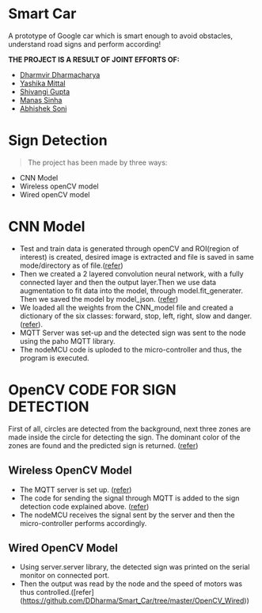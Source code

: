 # Smart Car
A prototype of Google car which is smart enough to avoid obstacles, understand road signs and perform according!

**THE PROJECT IS A RESULT OF JOINT EFFORTS OF:**

- [Dharmvir Dharmacharya](https://github.com/DDharma)
- [Yashika Mittal](https://github.com/yashika0998)
- [Shivangi Gupta](https://github.com/Shiv98)
- [Manas Sinha](https://github.com/manassinha07)
- [Abhishek Soni](https://github.com/rockstarabhii)

# Sign Detection
> The project has been made by three ways:
- CNN Model
- Wireless openCV model
- Wired openCV model

# CNN Model
- Test and train data is generated through openCV and ROI(region of interest) is created, desired image is extracted and file is saved in same mode/directory as of file.([refer](https://github.com/DDharma/Smart_Car/tree/master/CNN_%26_OpenCv_Model/Builing.py))
- Then we created a 2 layered convolution neural network, with a fully connected layer and then the output layer.Then we use data   augmentation to fit data into the model, through model.fit_generater. Then we saved the model by model_json. ([refer](https://github.com/DDharma/Smart_Car/tree/master/CNN_%26_OpenCv_Model/CNN_Model.py))
- We loaded all the weights from the CNN_model file and created a dictionary of the six classes: forward, stop, left, right, slow and danger. ([refer](https://github.com/DDharma/Smart_Car/tree/master/CNN_%26_OpenCv_Model/Final_Prediction.py)).
- MQTT Server was set-up and the detected sign was sent to the node using the paho MQTT library.
- The nodeMCU code is uploded to the micro-controller and thus, the program is executed.

# OpenCV CODE FOR SIGN DETECTION
First of all, circles are detected from the background, next three zones are made inside the circle for detecting the sign. The dominant color of the zones are found and the predicted sign is returned. ([refer](https://github.com/DDharma/Smart_Car/tree/master/Sign%20Detection/sign_detection.py))

## Wireless OpenCV Model
- The MQTT server is set up. ([refer](https://github.com/DDharma/Smart_Car/tree/master/OpenCV_Wireless/mqtt.py))
- The code for sending the signal through MQTT is added to the sign detection code explained above. ([refer](https://github.com/DDharma/Smart_Car/tree/master/OpenCV_Wireless/sign_detection.py))
- The nodeMCU receives the signal sent by the server and then the micro-controller performs accordingly.

## Wired OpenCV Model
- Using server.server library, the detected sign was printed on the serial monitor on connected port.
- Then the output was read by the node and the speed of motors was thus controlled.([refer] (https://github.com/DDharma/Smart_Car/tree/master/OpenCV_Wired))
